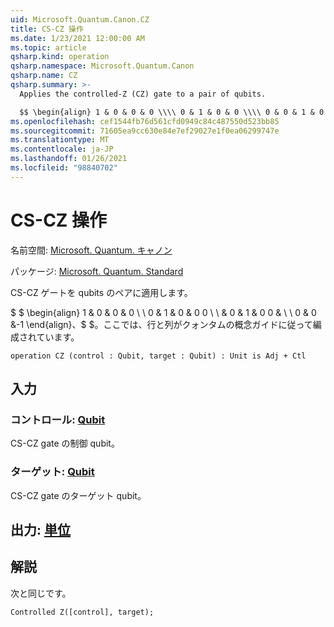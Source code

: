 ```yaml
---
uid: Microsoft.Quantum.Canon.CZ
title: CS-CZ 操作
ms.date: 1/23/2021 12:00:00 AM
ms.topic: article
qsharp.kind: operation
qsharp.namespace: Microsoft.Quantum.Canon
qsharp.name: CZ
qsharp.summary: >-
  Applies the controlled-Z (CZ) gate to a pair of qubits.

  $$ \begin{align} 1 & 0 & 0 & 0 \\\\ 0 & 1 & 0 & 0 \\\\ 0 & 0 & 1 & 0 \\\\ 0 & 0 & 0 & -1 \end{align}, $$ where rows and columns are organized as in the quantum concepts guide.
ms.openlocfilehash: cef1544fb76d561cfd0949c84c487550d523bb85
ms.sourcegitcommit: 71605ea9cc630e84e7ef29027e1f0ea06299747e
ms.translationtype: MT
ms.contentlocale: ja-JP
ms.lasthandoff: 01/26/2021
ms.locfileid: "98840702"
---
```

# <a name="cz-operation"></a>CS-CZ 操作

名前空間: [Microsoft. Quantum. キャノン](xref:Microsoft.Quantum.Canon)

パッケージ: [Microsoft. Quantum. Standard](https://nuget.org/packages/Microsoft.Quantum.Standard)


CS-CZ ゲートを qubits のペアに適用します。

$ $ \begin{align} 1 & 0 & 0 & 0 \\ \\ 0 & 1 & 0 & 0 0 \\ \\ & 0 & 1 & 0 0 & \\ \\ 0 & 0 &-1 \end{align}、$ $。ここでは、行と列がクォンタムの概念ガイドに従って編成されています。

```qsharp
operation CZ (control : Qubit, target : Qubit) : Unit is Adj + Ctl
```


## <a name="input"></a>入力

### <a name="control--qubit"></a>コントロール: [Qubit](xref:microsoft.quantum.lang-ref.qubit)

CS-CZ gate の制御 qubit。


### <a name="target--qubit"></a>ターゲット: [Qubit](xref:microsoft.quantum.lang-ref.qubit)

CS-CZ gate のターゲット qubit。



## <a name="output--unit"></a>出力: [単位](xref:microsoft.quantum.lang-ref.unit)



## <a name="remarks"></a>解説

次と同じです。

```qsharp
Controlled Z([control], target);
```